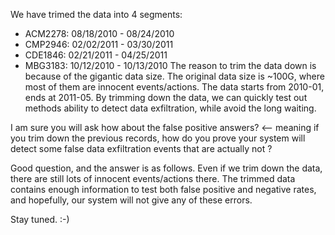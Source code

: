 We have trimed the data into 4 segments:
* ACM2278: 08/18/2010 - 08/24/2010
* CMP2946: 02/02/2011 - 03/30/2011
* CDE1846: 02/21/2011 - 04/25/2011
* MBG3183: 10/12/2010 - 10/13/2010
The reason to trim the data down is because of the gigantic data size.
The original data size is ~100G, where most of them are innocent events/actions.
The data starts from 2010-01, ends at 2011-05. 
By trimming down the data, we can quickly test out methods ability to detect data exfiltration, while avoid the long waiting. 

I am sure you will ask how about the false positive answers? <-- meaning if you trim down the previous records, how do you prove your system will detect some false data exfiltration events that are actually not ?

Good question, and the answer is as follows. Even if we trim down the data, there are still lots of innocent events/actions there. The trimmed data contains enough information to test both false positive and negative rates, and hopefully, our system will not give any of these errors.

Stay tuned. :-)